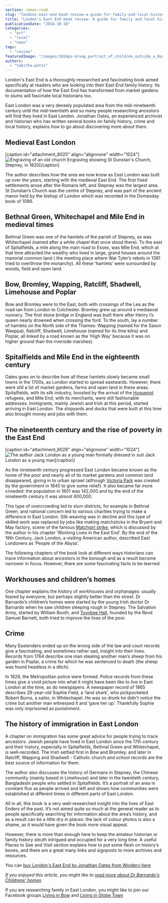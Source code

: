 ```yaml
---
section: roman-road
slug: "londons-east-end-book-review-a-guide-for-family-and-local-historians-by-jonathan-oates"
title: "London's East End book review: A guide for family and local historians by Jonathan Oates"
publicationDate: "2018-10-10"
categories: 
  - "art"
  - "local"
  - "news"
tags: 
  - "review"
featuredImage: "/images/1024px-Group_portrait_of_children_outside_a_Barnardo_home._Wellcome_L0000901.jpg"
authors: 
  - "tabitha.potts"
---
```


London's East End is a thoroughly researched and fascinating book aimed specifically at readers who are looking into their East End family history. Its documentation of how the East End has transformed from market gardens to slums will fascinate local historians too.

East London was a very densely populated area from the mid-nineteenth century until the mid-twentieth and so many people researching ancestors will find they lived in East London. Jonathan Oates, an experienced archivist and historian who has written several books on family history, crime and local history, explains how to go about discovering more about them.

## Medieval East London

\[caption id="attachment\_8025" align="alignnone" width="1024"\]![Engraving of an old church](/images/1280px-Brayley1820_p5.031_-_Stepney_Church_Middlesex-1024x659.jpg) Engraving showing St Dunstan's Church, Stepney, in 1820\[/caption\]

The author describes how the area we now know as East London was built up over the years, starting with the medieval East End. The first fixed settlements arose after the Romans left, and Stepney was the largest area. St Dunstan’s Church was the centre of Stepney, and was part of the ancient manor held by the bishop of London which was recorded in the Domesday book of 1086.

## Bethnal Green, Whitechapel and Mile End in medieval times

Bethnal Green was one of the hamlets of the parish of Stepney, as was Whitechapel (named after a white chapel that once stood there). To the east of Spitalfields, a mile along the main road to Essex, was Mile End, which at that time attracted the wealthy who lived in large, grand houses around the manorial common land ( the meeting place where Wat Tyler’s rebels in 1381 tried to overthrow the monarchy). All these ‘hamlets’ were surrounded by woods, field and open land.

## Bow, Bromley, Wapping, Ratcliff, Shadwell, Limehouse and Poplar

Bow and Bromley were to the East, both with crossings of the Lea as the road ran from London to Colchester. Bromley grew up around a mediaeval nunnery. The first stone bridge in England was built there after Henry I’s queen nearly drowned when crossing the ford. To the south, lay a number of hamlets on the North side of the Thames: Wapping (named for the Saxon Waeppa), Ratcliff, Shadwell, Limehouse (named for its lime kilns) and Poplar, all linked by a road known as the ‘High Way’ because it was on higher ground than the riverside marshes).

## Spitalfields and Mile End in the eighteenth century

Oates goes on to describe how all these hamlets slowly became small towns in the 1700s, as London started to spread eastwards. However, there were still a lot of market gardens, farms and open land in these areas. Spitalfields, with its silk industry, boosted by the arrival of the [Huguenot](https://romanroadlondon.com/the-story-of-the-huguenots-joyce-hampton-book-review/) refugees, and Mile End, with its merchants, were still fashionable addresses. Immigrants, mainly Jewish and Irish at this period, started arriving in East London. The shipyards and docks that were built at this time also brought money and jobs with them.

## The nineteenth century and the rise of poverty in the East End

\[caption id="attachment\_8028" align="alignnone" width="1024"\]![The author Jack London as a young man formally dressed in suit](/images/Jack-London-young-cropped-1024x687.jpg) Jack London as a young man\[/caption\]

As the nineteenth century progressed East London became known as the home of the poor and nearly all of its market gardens and common land disappeared, giving in to urban sprawl (although [Victoria Park](https://romanroadlondon.com/victoria-park-east-london-bow/) was created by the government in 1845 to give some relief). It also became far more crowded: the population in 1801 was 142,000 and by the end of the nineteenth century it was almost 600,000.

This type of overcrowding led to slum districts, for example in Bethnal Green, and national concern led to various charities trying to make a difference in East London. Silk weaving was in decline and this type of skilled work was replaced by jobs like making matchsticks in the Bryant and May factory, scene of the famous [Matchgirl strike](https://romanroadlondon.com/annie-besant-match-girl-riots-bow/), which is discussed by the author in his chapter ‘Working Lives in the East End’. By the end of the 19th Century, Jack London, a visiting American author, described East Londoners as ‘People of the Abyss’.

The following chapters of the book look at different ways historians can trace information about ancestors in the borough and as a result become narrower in focus. However, there are some fascinating facts to be learned.

## Workhouses and children’s homes

One chapter explains the history of workhouses and orphanages: usually feared by everyone, but perhaps slightly better than the street. Dr Barnardo’s children’s homes were started by the young Irish doctor Dr Barnardo when he saw children sleeping rough in Stepney. The Salvation Army, started by William Booth, and [Toynbee Hall](https://romanroadlondon.com/toynbee-hall-reducing-poverty-tower-hamlets/), founded by the Revd Samuel Barnett, both tried to improve the lives of the poor.

## Crime

Many Eastenders ended up on the wrong side of the law and court records give a fascinating, and sometimes rather sad, insight into their lives. Records from 1764 describe one man stealing another man’s sheep from his garden in Poplar, a crime for which he was sentenced to death (the sheep was found headless in a ditch).

In 1829, the Metropolitan police were formed. Police records from these times give a vivid picture into what it might have been like to live in East London at the time, as do newspapers. A newspaper record of 1865 describes 28-year-old Sophie Field, a ‘land shark’, who pickpocketed Robert Burns, a sailor, in Whitechapel. He was so drunk he didn’t notice the crime but another man witnessed it and ‘gave her up’. Thankfully Sophie was only imprisoned as punishment.

## The history of immigration in East London

A chapter on immigration has some great advice for people trying to trace ancestors. Jewish people have lived in East London since the 17th century and their history, especially in Spitalfields, Bethnal Green and Whitechapel, is well-recorded. The Irish settled first in Bow and Bromley, and later in Ratcliff, Wapping and Shadwell - Catholic church and school records are the best source of information for them.

The author also discusses the history of Germans in Stepney, the Chinese community (mainly based in Limehouse) and later in the twentieth century, Bangladeshi people who settled in Spitalfields. It’s a portrait of an area in constant flux as people arrived and left and shows how communities were established at different times in different parts of East London.

All in all, this book is a very well-researched insight into the lives of East Enders of the past. It’s not aimed quite so much at the general reader as to people specifically searching for information about the area’s history, and as a result can be a little dry in places: the lack of colour photos is also a shame, as it would have given the book more visual appeal.

However, there is more than enough here to keep the amateur historian or family history sleuth intrigued and occupied for a very long time. A useful Places to See and Visit section explains how to put some flesh on history’s bones, and there are a great many links and signposts to more archives and resources.

You can [buy London's East End by Jonathan Oates from Wordery here](https://wordery.com/londons-east-end-jonathan-oates-9781526724113)

_If you enjoyed this article, you might like to [read more about Dr Barnardo's Childrens' homes](https://romanroadlondon.com/dr-barnardo-east-london/)_

If you are researching family in East London, you might like to join our Facebook groups [Living in Bow](https://www.facebook.com/groups/livinginbow/) and [Living in Globe Town](https://www.facebook.com/groups/1324330194360725/)


